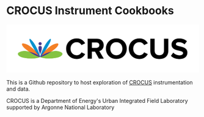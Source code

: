 # CROCUS Instrument Cookbooks

![CROCUS Logo](notebooks/images/CROCUS_Logo.svg)

This is a Github repository to host exploration of [CROCUS](https://crocus-urban.org/) instrumentation and data. 

CROCUS is a Department of Energy's Urban Integrated Field Laboratory supported by Argonne National Laboratory
